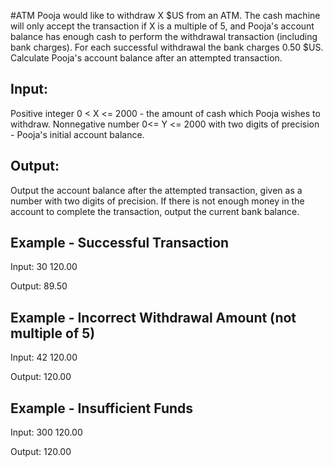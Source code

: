 #ATM
Pooja would like to withdraw X $US from an ATM. The cash machine will only accept the transaction if X is a multiple of 5, and Pooja's account balance has enough cash to perform the withdrawal transaction (including bank charges). For each successful withdrawal the bank charges 0.50 $US. Calculate Pooja's account balance after an attempted transaction.


Input:
------
Positive integer 0 < X <= 2000 - the amount of cash which Pooja wishes to withdraw.
Nonnegative number 0<= Y <= 2000 with two digits of precision - Pooja's initial account balance.

Output:
-------
Output the account balance after the attempted transaction, given as a number with two digits of precision. If there is not enough money in the account to complete the transaction, output the current bank balance.


Example - Successful Transaction
--------------------------------
Input:
30 120.00

Output:
89.50


Example - Incorrect Withdrawal Amount (not multiple of 5)
---------------------------------------------------------
Input:
42 120.00

Output:
120.00


Example - Insufficient Funds
----------------------------
Input:
300 120.00

Output:
120.00
